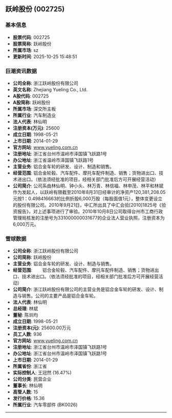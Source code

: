 ## 跃岭股份 (002725)

### 基本信息

- **股票代码**: 002725
- **股票简称**: 跃岭股份
- **所属市场**: sz
- **更新时间**: 2025-10-25 15:48:51

### 巨潮资讯数据

- **公司全称**: 浙江跃岭股份有限公司
- **英文名称**: Zhejiang Yueling Co., Ltd.
- **A股代码**: 002725
- **A股简称**: 跃岭股份
- **所属市场**: 深交所主板
- **所属行业**: 汽车制造业
- **法人代表**: 林仙明
- **注册资本(万元)**: 25600
- **成立日期**: 1998-05-21
- **上市日期**: 2014-01-29
- **官方网站**: www.yueling.com.cn
- **注册地址**: 浙江省台州市温岭市泽国镇飞跃路1号
- **办公地址**: 浙江省温岭市泽国镇飞跃路1号
- **主营业务**: 铝合金车轮的研发、设计、制造和销售。
- **经营范围**: 铝合金轮毂、汽车配件、摩托车配件制造、销售；货物进出口、技术进出口。（依法须经批准的项目，经相关部门批准后方可开展经营活动）
- **公司简介**: 公司系由林仙明、钟小头、林万青、林信福、林申茂、林平和林斌作为发起人，以跃岭有限截至2010年8月31日经审计的净资产120,381,208.05元按1：0.498416663的比例折股6,000万股（每股面值1元），整体变更设立的股份有限公司。2010年9月21日，中汇所出具了中汇会验[2010]1825号《验资报告》，对上述事项进行了审验。2010年10月8日公司取得台州市工商行政管理局核发的注册号为331000000031677的企业法人营业执照，注册资本为6,000万元。

### 雪球数据

- **公司全称**: 浙江跃岭股份有限公司
- **公司简称**: 跃岭股份
- **主营业务**: 铝合金车轮的研发、设计、制造与销售。
- **经营范围**: 　　铝合金轮毂、汽车配件、摩托车配件制造、销售；货物进出口、技术进出口。（依法须经批准的项目，经相关部门批准后方可开展经营活动）
- **公司简介**: 浙江跃岭股份有限公司的主营业务是铝合金车轮的研发、设计、制造与销售。公司的主要产品是铝合金车轮。
- **法人代表**: 林仙明
- **总经理**: 林斌
- **董秘**: 陈圳均
- **成立日期**: 1998-05-21
- **注册资本(元)**: 25600.00万元
- **员工人数**: 936
- **官方网站**: www.yueling.com.cn
- **注册地址**: 浙江省台州市温岭市泽国镇飞跃路1号
- **办公地址**: 浙江省台州市温岭市泽国镇飞跃路1号
- **上市日期**: 2014-01-29
- **所属省份**: 浙江省
- **实际控制人**: 王冠然 (16.47%)
- **公司分类**: 民营企业
- **董事长**: 林仙明
- **高管人数**: 15
- **发行价格**: 15.36
- **所属行业**: 汽车零部件 (BK0026)

---